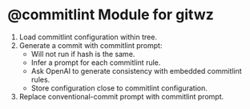 # @commitlint Module for gitwz

1. Load commitlint configuration within tree.
2. Generate a commit with commitlint prompt:
   - Will not run if hash is the same.
   - Infer a prompt for each commitlint rule.
   - Ask OpenAI to generate consistency with embedded commitlint rules.
   - Store configuration close to commitlint configuration.
3. Replace conventional-commit prompt with commitlint prompt.
